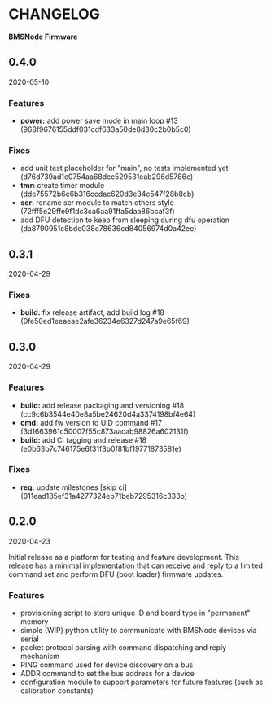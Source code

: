 # CHANGELOG

**BMSNode Firmware**

<!--- next entry here -->

## 0.4.0
2020-05-10

### Features

- **power:** add power save mode in main loop #13 (968f9676155ddf031cdf633a50de8d30c2b0b5c0)

### Fixes

- add unit test placeholder for "main", no tests implemented yet (d76d739ad1e0754aa68dcc529531eab296d5786c)
- **tmr:** create timer module (dde75572b6e6b316ccdac620d3e34c547f28b8cb)
- **ser:** rename ser module to match others style (72fff5e29ffe9f1dc3ca6aa91ffa5daa86bcaf3f)
- add DFU detection to keep from sleeping during dfu operation (da8790951c8bde038e78636cd84056974d0a42ee)

## 0.3.1
2020-04-29

### Fixes

- **build:** fix release artifact, add build log #18 (0fe50ed1eeaeae2afe36234e6327d247a9e65f69)

## 0.3.0
2020-04-29

### Features

- **build:** add release packaging and versioning #18 (cc9c6b3544e40e8a5be24620d4a3374198bf4e64)
- **cmd:** add fw version to UID command #17 (3d1663961c50007f55c873aacab98826a602131f)
- **build:** add CI tagging and release #18 (e0b63b7c746175e6f31f3b0f81bf19771873581e)

### Fixes

- **req:** update milestones [skip ci] (011ead185ef31a4277324eb71beb7295316c333b)

## 0.2.0
2020-04-23

Initial release as a platform for testing and feature development. This
release has a minimal implementation that can receive and reply to a limited
command set and perform DFU (boot loader) firmware updates.

### Features

- provisioning script to store unique ID and board type in "permanent" memory
- simple (WIP) python utility to communicate with BMSNode devices via serial
- packet protocol parsing with command dispatching and reply mechanism
- PING command used for device discovery on a bus
- ADDR command to set the bus address for a device
- configuration module to support parameters for future features
  (such as calibration constants)
